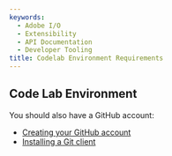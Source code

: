 ```yaml
---
keywords:
  - Adobe I/O
  - Extensibility
  - API Documentation
  - Developer Tooling
title: Codelab Environment Requirements
---
```


<Fragment src="../transclusions/requirements.md"/>

## Code Lab Environment

You should also have a GitHub account: 

* [Creating your GitHub account](https://help.github.com/en/github/getting-started-with-github/signing-up-for-a-new-github-account)
* [Installing a Git client](https://git-scm.com/downloads)

